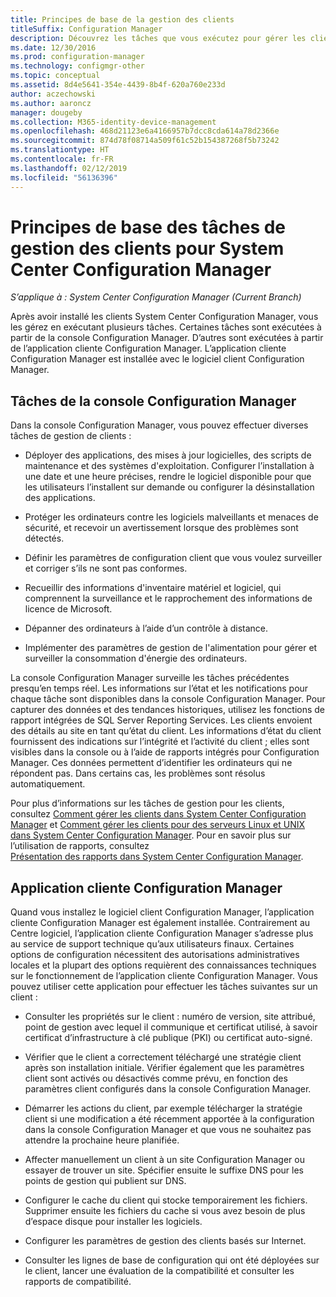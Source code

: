 ```yaml
---
title: Principes de base de la gestion des clients
titleSuffix: Configuration Manager
description: Découvrez les tâches que vous exécutez pour gérer les clients System Center Configuration Manager.
ms.date: 12/30/2016
ms.prod: configuration-manager
ms.technology: configmgr-other
ms.topic: conceptual
ms.assetid: 8d4e5641-354e-4439-8b4f-620a760e233d
author: aczechowski
ms.author: aaroncz
manager: dougeby
ms.collection: M365-identity-device-management
ms.openlocfilehash: 468d21123e6a4166957b7dcc8cda614a78d2366e
ms.sourcegitcommit: 874d78f08714a509f61c52b154387268f5b73242
ms.translationtype: HT
ms.contentlocale: fr-FR
ms.lasthandoff: 02/12/2019
ms.locfileid: "56136396"
---
```

# <a name="fundamentals-of-client-management-tasks-for-system-center-configuration-manager"></a>Principes de base des tâches de gestion des clients pour System Center Configuration Manager

*S’applique à : System Center Configuration Manager (Current Branch)*

Après avoir installé les clients System Center Configuration Manager, vous les gérez en exécutant plusieurs tâches.  Certaines tâches sont exécutées à partir de la console Configuration Manager. D’autres sont exécutées à partir de l’application cliente Configuration Manager. L’application cliente Configuration Manager est installée avec le logiciel client Configuration Manager.

## <a name="configuration-manager-console-tasks"></a>Tâches de la console Configuration Manager
 Dans la console Configuration Manager, vous pouvez effectuer diverses tâches de gestion de clients :  

-   Déployer des applications, des mises à jour logicielles, des scripts de maintenance et des systèmes d'exploitation. Configurer l’installation à une date et une heure précises, rendre le logiciel disponible pour que les utilisateurs l’installent sur demande ou configurer la désinstallation des applications.  

-   Protéger les ordinateurs contre les logiciels malveillants et menaces de sécurité, et recevoir un avertissement lorsque des problèmes sont détectés.  

-   Définir les paramètres de configuration client que vous voulez surveiller et corriger s’ils ne sont pas conformes.  

-   Recueillir des informations d'inventaire matériel et logiciel, qui comprennent la surveillance et le rapprochement des informations de licence de Microsoft.  

-   Dépanner des ordinateurs à l’aide d’un contrôle à distance.  

-   Implémenter des paramètres de gestion de l'alimentation pour gérer et surveiller la consommation d'énergie des ordinateurs.  

La console Configuration Manager surveille les tâches précédentes presqu’en temps réel. Les informations sur l’état et les notifications pour chaque tâche sont disponibles dans la console Configuration Manager. Pour capturer des données et des tendances historiques, utilisez les fonctions de rapport intégrées de SQL Server Reporting Services. Les clients envoient des détails au site en tant qu’état du client.  Les informations d’état du client fournissent des indications sur l’intégrité et l’activité du client ; elles sont visibles dans la console ou à l’aide de rapports intégrés pour Configuration Manager. Ces données permettent d’identifier les ordinateurs qui ne répondent pas. Dans certains cas, les problèmes sont résolus automatiquement.  

 Pour plus d’informations sur les tâches de gestion pour les clients, consultez [Comment gérer les clients dans System Center Configuration Manager](../../core/clients/manage/manage-clients.md) et [Comment gérer les clients pour des serveurs Linux et UNIX dans System Center Configuration Manager](../../core/clients/manage/manage-clients-for-linux-and-unix-servers.md). Pour en savoir plus sur l’utilisation de rapports, consultez   
            [Présentation des rapports dans System Center Configuration Manager](../../core/servers/manage/introduction-to-reporting.md).  

## <a name="configuration-manager-client-application"></a>Application cliente Configuration Manager  
 Quand vous installez le logiciel client Configuration Manager, l’application cliente Configuration Manager est également installée. Contrairement au Centre logiciel, l’application cliente Configuration Manager s’adresse plus au service de support technique qu’aux utilisateurs finaux. Certaines options de configuration nécessitent des autorisations administratives locales et la plupart des options requièrent des connaissances techniques sur le fonctionnement de l’application cliente Configuration Manager. Vous pouvez utiliser cette application pour effectuer les tâches suivantes sur un client :  

-   Consulter les propriétés sur le client : numéro de version, site attribué, point de gestion avec lequel il communique et certificat utilisé, à savoir certificat d’infrastructure à clé publique (PKI) ou certificat auto-signé.  

-   Vérifier que le client a correctement téléchargé une stratégie client après son installation initiale. Vérifier également que les paramètres client sont activés ou désactivés comme prévu, en fonction des paramètres client configurés dans la console Configuration Manager.  

-   Démarrer les actions du client, par exemple télécharger la stratégie client si une modification a été récemment apportée à la configuration dans la console Configuration Manager et que vous ne souhaitez pas attendre la prochaine heure planifiée.  

-   Affecter manuellement un client à un site Configuration Manager ou essayer de trouver un site. Spécifier ensuite le suffixe DNS pour les points de gestion qui publient sur DNS.  

-   Configurer le cache du client qui stocke temporairement les fichiers. Supprimer ensuite les fichiers du cache si vous avez besoin de plus d’espace disque pour installer les logiciels.  

-   Configurer les paramètres de gestion des clients basés sur Internet.  

-   Consulter les lignes de base de configuration qui ont été déployées sur le client, lancer une évaluation de la compatibilité et consulter les rapports de compatibilité.  
